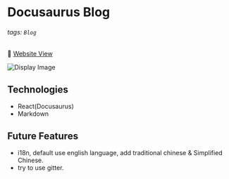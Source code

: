 # Docusaurus Blog

###### tags: `Blog`

🔗 [Website View](https://docusaurus-pitt-blog.vercel.app/)

![Display Image](https://i.imgur.com/g3maWBt.png)

## Technologies

- React(Docusaurus)
- Markdown

## Future Features

- i18n, default use english language, add traditional chinese & Simplified Chinese.
- try to use gitter.
